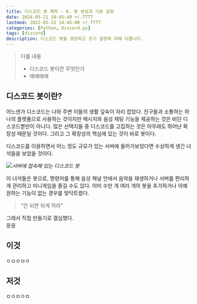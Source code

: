 ```yaml
---
title: 디스코드 봇 제작 - 0. 봇 생성과 기본 설정
date: 2024-05-21 10:45:40 +/-TTTT
lastmod: 2022-05-22 14:45:00 +/-TTTT
categories: [Python, Discord.py]
tags: [discord]
description: 디스코드 봇을 생성하고 초기 설정에 대해 다룹니다.
---
```


> 다룰 내용
> - 디스코드 봇이란 무엇인가
> - 애애애애

## 디스코드 봇이란?

어느샌가 디스코드는 나와 주변 이들의 생활 깊숙이 자리 잡았다. 친구들과 소통하는 하나의 플랫폼으로 사용하는 것이지만 메시지와 음성 채팅 기능을 제공하는 것은 비단 디스코드뿐만이 아니다. 많은 선택지들 중 디스코드를 고집하는 것은 아무래도 뛰어난 확장성 때문일 것이다. 그리고 그 확장성의 핵심에 있는 것이 바로 봇이다. 

디스코드를 이용하면서 어느 정도 규모가 있는 서버에 들어가보았다면 수상하게 생긴 녀석들을 보았을 것이다.

![](https://picsum.photos/1000/400)*서버에 접속해 있는 디스코드 봇*

이 녀석들은 봇으로, 명령어를 통해 음성 채널 안에서 음악을 재생하거나 서버를 편리하게 관리하고 미니게임을 즐길 수도 있다. 이미 수만 개 
여러 개의 봇을 추가하거나 아예 원하는 기능이 없는 경우를 맞닥트렸다. 

> "안 되면 되게 하라"

그래서 직접 만들기로 결심했다.
<br>
응응

## 이것

ㅇㅁㅇㅁㅇ

## 저것

ㅁㅇㅁㅇㅁ